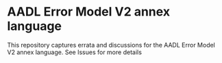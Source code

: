 # AADL Error Model V2 annex language 

This repository captures errata and discussions for the AADL Error Model V2 annex language.
See Issues for more details

